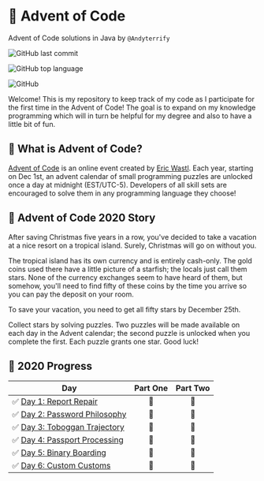 # 🎄 Advent of Code

Advent of Code solutions in Java by `@Andyterrify`

![GitHub last commit](https://img.shields.io/github/last-commit/Andyterrify/adventofcode?color=blue)

![GitHub top language](https://img.shields.io/github/languages/top/Andyterrify/adventofcode?color=orange)

![GitHub](https://img.shields.io/github/license/Andyterrify/adventofcode)

Welcome! This is my repository to keep track of my code as I participate for the first time in the Advent of Code! The goal is to expand on my knowledge programming which will in turn be helpful for my degree and also to have a little bit of fun.

## 🎅 What is Advent of Code?

[Advent of Code](http://adventofcode.com) is an online event created by [Eric Wastl](https://twitter.com/ericwastl). Each year, starting on Dec 1st, an advent calendar of small programming puzzles are unlocked once a day at midnight (EST/UTC-5). Developers of all skill sets are encouraged to solve them in any programming language they choose!

## 📖 Advent of Code 2020 Story

After saving Christmas five years in a row, you've decided to take a vacation at a nice resort on a tropical island. Surely, Christmas will go on without you.

The tropical island has its own currency and is entirely cash-only. The gold coins used there have a little picture of a starfish; the locals just call them stars. None of the currency exchanges seem to have heard of them, but somehow, you'll need to find fifty of these coins by the time you arrive so you can pay the deposit on your room.

To save your vacation, you need to get all fifty stars by December 25th.

Collect stars by solving puzzles. Two puzzles will be made available on each day in the Advent calendar; the second puzzle is unlocked when you complete the first. Each puzzle grants one star. Good luck!

## 🌟 2020 Progress

| Day  | Part One | Part Two | 
|---|:---:|:---:|
| ✅ [Day 1: Report Repair](https://github.com/Andyterrify/adventofcode/blob/main/src/com.andreivasile.adventofcode/year2020/days/Day1.java)| 🌟 | 🌟 |
| ✅ [Day 2: Password Philosophy](https://github.com/Andyterrify/adventofcode/blob/main/src/com.andreivasile.adventofcode/year2020/days/Day2.java)| 🌟 | 🌟 |
| ✅ [Day 3: Toboggan Trajectory](https://github.com/Andyterrify/adventofcode/blob/main/src/com.andreivasile.adventofcode/year2020/days/Day3.java)| 🌟 | 🌟 |
| ✅ [Day 4: Passport Processing](https://github.com/Andyterrify/adventofcode/blob/main/src/com.andreivasile.adventofcode/year2020/days/Day4.java)| 🌟 | 🌟 |
| ✅ [Day 5: Binary Boarding](https://github.com/Andyterrify/adventofcode/blob/main/src/com.andreivasile.adventofcode/year2020/days/Day5.java)| 🌟 | 🌟 |
| ✅ [Day 6: Custom Customs](https://github.com/Andyterrify/adventofcode/blob/main/src/com.andreivasile.adventofcode/year2020/days/Day6.java)| 🌟 | 🌟 |
